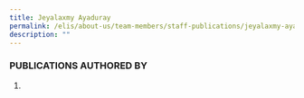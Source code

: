 ```yaml
---
title: Jeyalaxmy Ayaduray
permalink: /elis/about-us/team-members/staff-publications/jeyalaxmy-ayaduray/
description: ""
---
```

### PUBLICATIONS AUTHORED BY 


1.  
